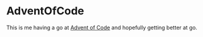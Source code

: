# AdventOfCode

This is me having a go at [Advent of Code](https://adventofcode.com/) and hopefully getting better at go.
